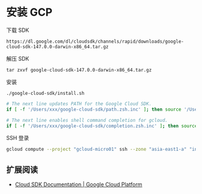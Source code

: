 # 安装 GCP

下载 SDK

`https://dl.google.com/dl/cloudsdk/channels/rapid/downloads/google-cloud-sdk-147.0.0-darwin-x86_64.tar.gz`

解压 SDK

`tar zxvf google-cloud-sdk-147.0.0-darwin-x86_64.tar.gz`

安装

`./google-cloud-sdk/install.sh`



```bash
# The next line updates PATH for the Google Cloud SDK.
if [ -f '/Users/xxx/google-cloud-sdk/path.zsh.inc' ]; then source '/Users/xxx/google-cloud-sdk/path.zsh.inc'; fi

# The next line enables shell command completion for gcloud.
if [ -f '/Users/xxx/google-cloud-sdk/completion.zsh.inc' ]; then source '/Users/xxx/google-cloud-sdk/completion.zsh.inc'; fi
```

SSH 登录

```bash
gcloud compute --project "gcloud-micro01" ssh --zone "asia-east1-a" "instance-1"
```


## 扩展阅读
* [ Cloud SDK Documentation  | Google Cloud Platform](https://cloud.google.com/sdk/docs/quickstart-mac-os-x)
